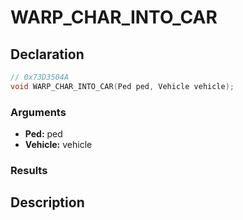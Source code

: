 # WARP_CHAR_INTO_CAR

## Declaration
```cpp
// 0x73D3504A
void WARP_CHAR_INTO_CAR(Ped ped, Vehicle vehicle);
```

### Arguments
- **Ped:** ped
- **Vehicle:** vehicle

### Results

## Description
